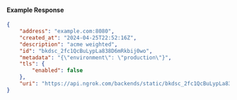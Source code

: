 <!-- Code generated for API Clients. DO NOT EDIT. -->

#### Example Response

```json
{
	"address": "example.com:8080",
	"created_at": "2024-04-25T22:52:16Z",
	"description": "acme weighted",
	"id": "bkdsc_2fc1QcBuLypLa838D6mRkbij0wo",
	"metadata": "{\"environment\": \"production\"}",
	"tls": {
		"enabled": false
	},
	"uri": "https://api.ngrok.com/backends/static/bkdsc_2fc1QcBuLypLa838D6mRkbij0wo"
}
```
